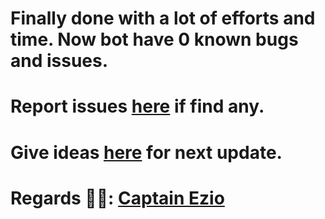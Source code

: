 # Finally done with a lot of efforts and time. Now bot have 0 known bugs and issues. 

# Report issues [here](https://github.com/badmunda98/BADMANEGMENT) if find any.

# Give ideas [here](https://github.com/badmunda98/BADMANEGMENT) for next update.

# Regards 🧑‍💻: [Captain Ezio](https://github.com/badmunda98/BADMANEGMENT)
